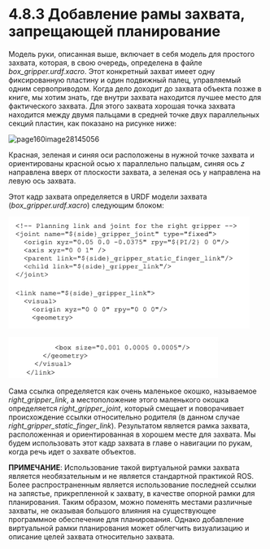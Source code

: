 # 4.8.3 Добавление рамы захвата, запрещающей планирование

Модель руки, описанная выше, включает в себя модель для простого захвата, которая, в свою очередь, определена в файле _box\_gripper.urdf.xacro_. Этот конкретный захват имеет одну фиксированную пластину и один подвижный палец, управляемый одним сервоприводом. Когда дело доходит до захвата объекта позже в книге, мы хотим знать, где внутри захвата находится лучшее место для фактического захвата. Для этого захвата хорошая точка захвата находится между двумя пальцами в средней точке двух параллельных секций пластин, как показано на рисунке ниже:



![page160image28145056](blob:https://app.gitbook.com/de6e3095-6aa2-4c58-b6c2-43f7296f3030)

Красная, зеленая и синяя оси расположены в нужной точке захвата и ориентированы красной осью x параллельно пальцам, синяя ось _z_ направлена вверх от плоскости захвата, а зеленая ось y направлена на левую ось захвата.

 Этот кадр захвата определяется в URDF модели захвата \(_box\_gripper.urdf.xacro_\) следующим блоком:

![](../.gitbook/assets/image%20%2873%29.png)

![](../.gitbook/assets/image%20%2874%29.png)

Сама ссылка определяется как очень маленькое окошко, называемое _right\_gripper\_link_, а местоположение этого маленького окошка определяется _right\_gripper\_joint_, который смещает и поворачивает происхождение ссылки относительно родителя \(в данном случае _right\_gripper\_static\_finger\_link_\). Результатом является рамка захвата, расположенная и ориентированная в хорошем месте для захвата. Мы будем использовать этот кадр захвата в главе о навигации по рукам, когда речь идет о захвате объектов.

**ПРИМЕЧАНИЕ**: Использование такой виртуальной рамки захвата является необязательным и не является стандартной практикой ROS. Более распространенным является использование последней ссылки на запястье, прикрепленной к захвату, в качестве опорной рамки для планирования. Таким образом, можно поменять местами различные захваты, не оказывая большого влияния на существующее программное обеспечение для планирования. Однако добавление виртуальной рамки планирования может облегчить визуализацию и описание целей захвата относительно захвата.



